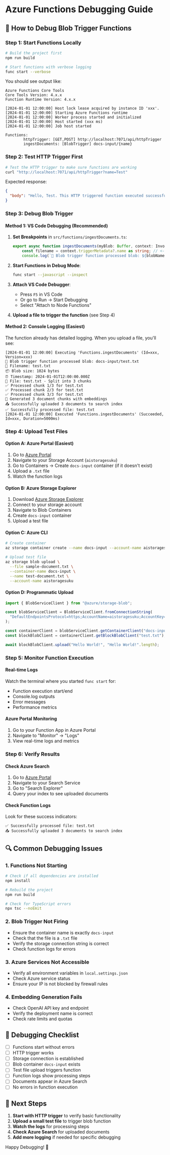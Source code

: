 # Azure Functions Debugging Guide

## 🚀 How to Debug Blob Trigger Functions

### **Step 1: Start Functions Locally**

```bash
# Build the project first
npm run build

# Start functions with verbose logging
func start --verbose
```

You should see output like:
```
Azure Functions Core Tools
Core Tools Version: 4.x.x
Function Runtime Version: 4.x.x

[2024-01-01 12:00:00] Host lock lease acquired by instance ID 'xxx'.
[2024-01-01 12:00:00] Starting Azure Functions runtime
[2024-01-01 12:00:00] Worker process started and initialized
[2024-01-01 12:00:00] Host started (xxx ms)
[2024-01-01 12:00:00] Job host started

Functions:
        httpTrigger: [GET,POST] http://localhost:7071/api/httpTrigger
        ingestDocuments: [BlobTrigger] docs-input/{name}
```

### **Step 2: Test HTTP Trigger First**

```bash
# Test the HTTP trigger to make sure functions are working
curl "http://localhost:7071/api/httpTrigger?name=Test"
```

Expected response:
```json
{
  "body": "Hello, Test. This HTTP triggered function executed successfully."
}
```

### **Step 3: Debug Blob Trigger**

#### **Method 1: VS Code Debugging (Recommended)**

1. **Set Breakpoints** in `src/functions/ingestDocuments.ts`:
   ```typescript
   export async function ingestDocuments(myBlob: Buffer, context: InvocationContext): Promise<void> {
       const filename = context.triggerMetadata?.name as string; // <- BREAKPOINT HERE
       console.log(`🚀 Blob trigger function processed blob: ${blobName}`); // <- BREAKPOINT HERE
   ```

2. **Start Functions in Debug Mode**:
   ```bash
   func start --javascript --inspect
   ```

3. **Attach VS Code Debugger**:
   - Press `F5` in VS Code
   - Or go to Run → Start Debugging
   - Select "Attach to Node Functions"

4. **Upload a file to trigger the function** (see Step 4)

#### **Method 2: Console Logging (Easiest)**

The function already has detailed logging. When you upload a file, you'll see:
```
[2024-01-01 12:00:00] Executing 'Functions.ingestDocuments' (Id=xxx, Version=xxx)
🚀 Blob trigger function processed blob: docs-input/test.txt
📄 Filename: test.txt
📦 Blob size: 1024 bytes
⏰ Timestamp: 2024-01-01T12:00:00.000Z
📄 File: test.txt - Split into 3 chunks
✅ Processed chunk 1/3 for test.txt
✅ Processed chunk 2/3 for test.txt
✅ Processed chunk 3/3 for test.txt
🔄 Generated 3 document chunks with embeddings
📤 Successfully uploaded 3 documents to search index
✅ Successfully processed file: test.txt
[2024-01-01 12:00:00] Executed 'Functions.ingestDocuments' (Succeeded, Id=xxx, Duration=5000ms)
```

### **Step 4: Upload Test Files**

#### **Option A: Azure Portal (Easiest)**
1. Go to [Azure Portal](https://portal.azure.com)
2. Navigate to your Storage Account (`aistoragesuku`)
3. Go to Containers → Create `docs-input` container (if it doesn't exist)
4. Upload a `.txt` file
5. Watch the function logs

#### **Option B: Azure Storage Explorer**
1. Download [Azure Storage Explorer](https://azure.microsoft.com/en-us/features/storage-explorer/)
2. Connect to your storage account
3. Navigate to Blob Containers
4. Create `docs-input` container
5. Upload a test file

#### **Option C: Azure CLI**
```bash
# Create container
az storage container create --name docs-input --account-name aistoragesuku

# Upload test file
az storage blob upload \
  --file sample-document.txt \
  --container-name docs-input \
  --name test-document.txt \
  --account-name aistoragesuku
```

#### **Option D: Programmatic Upload**
```typescript
import { BlobServiceClient } from "@azure/storage-blob";

const blobServiceClient = BlobServiceClient.fromConnectionString(
  "DefaultEndpointsProtocol=https;AccountName=aistoragesuku;AccountKey=YOUR_KEY;EndpointSuffix=core.windows.net"
);

const containerClient = blobServiceClient.getContainerClient("docs-input");
const blockBlobClient = containerClient.getBlockBlobClient("test.txt");

await blockBlobClient.upload("Hello World!", "Hello World!".length);
```

### **Step 5: Monitor Function Execution**

#### **Real-time Logs**
Watch the terminal where you started `func start` for:
- Function execution start/end
- Console.log outputs
- Error messages
- Performance metrics

#### **Azure Portal Monitoring**
1. Go to your Function App in Azure Portal
2. Navigate to "Monitor" → "Logs"
3. View real-time logs and metrics

### **Step 6: Verify Results**

#### **Check Azure Search**
1. Go to [Azure Portal](https://portal.azure.com)
2. Navigate to your Search Service
3. Go to "Search Explorer"
4. Query your index to see uploaded documents

#### **Check Function Logs**
Look for these success indicators:
```
✅ Successfully processed file: test.txt
📤 Successfully uploaded 3 documents to search index
```

## 🔍 Common Debugging Issues

### **1. Functions Not Starting**
```bash
# Check if all dependencies are installed
npm install

# Rebuild the project
npm run build

# Check for TypeScript errors
npx tsc --noEmit
```

### **2. Blob Trigger Not Firing**
- Ensure the container name is exactly `docs-input`
- Check that the file is a `.txt` file
- Verify the storage connection string is correct
- Check function logs for errors

### **3. Azure Services Not Accessible**
- Verify all environment variables in `local.settings.json`
- Check Azure service status
- Ensure your IP is not blocked by firewall rules

### **4. Embedding Generation Fails**
- Check OpenAI API key and endpoint
- Verify the deployment name is correct
- Check rate limits and quotas

## 🎯 Debugging Checklist

- [ ] Functions start without errors
- [ ] HTTP trigger works
- [ ] Storage connection is established
- [ ] Blob container `docs-input` exists
- [ ] Test file upload triggers function
- [ ] Function logs show processing steps
- [ ] Documents appear in Azure Search
- [ ] No errors in function execution

## 🚀 Next Steps

1. **Start with HTTP trigger** to verify basic functionality
2. **Upload a small test file** to trigger blob function
3. **Watch the logs** for processing steps
4. **Check Azure Search** for uploaded documents
5. **Add more logging** if needed for specific debugging

Happy Debugging! 🎉
